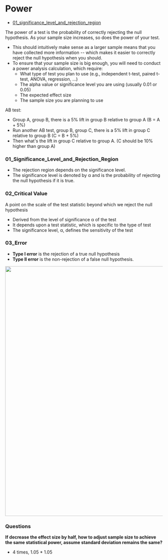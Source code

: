 # Power
- [01_significance_level_and_rejection_region](https://github.com/krystinli/Legoland/blob/main/stats_basics/13_Power.md#01_significance_level_and_rejection_region)

The power of a test is the probability of correctly rejecting the null hypothesis. As your sample size increases, so does the power of your test.
- This should intuitively make sense as a larger sample means that you have collected more information -- which makes it easier to correctly reject the null hypothesis when you should.
- To ensure that your sample size is big enough, you will need to conduct a power analysis calculation, which require:
  - What type of test you plan to use (e.g., independent t-test, paired t-test, ANOVA, regression, ...)
  - The alpha value or significance level you are using (usually 0.01 or 0.05)
  - The expected effect size
  - The sample size you are planning to use

AB test: 
- Group A, group B, there is a 5% lift in group B relative to group A (B = A + 5%)
- Run another AB test, group B, group C, there is a 5% lift in group C relative to group B (C = B + 5%)
- Then what's the lift in group C relative to group A. (C should be 10% higher than group A) 

### 01_Significance_Level_and_Rejection_Region
- The rejection region depends on the significance level. 
- The significance level is denoted by α and is the probability of rejecting the null hypothesis if it is true. 

### 02_Critical Value
A point on the scale of the test statistic beyond which we reject the null hypothesis
- Derived from the level of significance α of the test
- It depends upon a test statistic, which is specific to the type of test
- The significance level, α, defines the sensitivity of the test

### 03_Error
- **Type I error** is the rejection of a true null hypothesis
- **Type II error** is the non-rejection of a false null hypothesis.

<img src="https://miro.medium.com/max/4800/1*vpRxfDM8MHLtfTrO7Sx3zQ.png" width=800 />

<br />

### Questions
**If decrease the effect size by half, how to adjust sample size to achieve the same statistical power, assume standard deviation remains the same?**
- 4 times, 1.05 * 1.05
